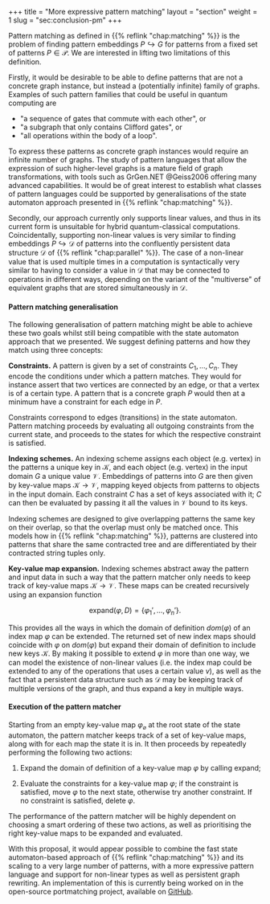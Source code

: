 +++
title = "More expressive pattern matching"
layout = "section"
weight = 1
slug = "sec:conclusion-pm"
+++

Pattern matching as defined in {{% reflink "chap:matching" %}} is the problem of
finding pattern embeddings $P \hookrightarrow G$ for patterns from a fixed set
of patterns $P \in \mathcal{P}$. We are interested in lifting two limitations of
this definition.

Firstly, it would be desirable to be able to define patterns that are not a
concrete graph instance, but instead a (potentially infinite) family of graphs.
Examples of such pattern families that could be useful in quantum computing are

- "a sequence of gates that commute with each other", or
- "a subgraph that only contains Clifford gates", or
- "all operations within the body of a loop".

To express these patterns as concrete graph instances would require an infinite
number of graphs. The study of pattern languages that allow the expression of
such higher-level graphs is a mature field of graph transformations, with tools
such as GrGen.NET @Geiss2006 offering many advanced capabilities. It would be of
great interest to establish what classes of pattern languages could be supported
by generalisations of the state automaton approach presented in
{{% reflink "chap:matching" %}}.

Secondly, our approach currently only supports linear values, and thus in its
current form is unsuitable for hybrid quantum-classical computations.
Coincidentally, supporting non-linear values is very similar to finding
embeddings $P \hookrightarrow \mathcal{D}$ of patterns into the confluently
persistent data structure $\mathcal{D}$ of {{% reflink "chap:parallel" %}}. The
case of a non-linear value that is used multiple times in a computation is
syntactically very similar to having to consider a value in $\mathcal{D}$ that
may be connected to operations in different ways, depending on the variant of
the "multiverse" of equivalent graphs that are stored simultaneously in
$\mathcal{D}$.

#### Pattern matching generalisation

The following generalisation of pattern matching might be able to achieve these
two goals whilst still being compatible with the state automaton approach that
we presented. We suggest defining patterns and how they match using three
concepts:

**Constraints.** A pattern is given by a set of constraints $C_1, \ldots, C_n$.
They encode the conditions under which a pattern matches. They would for
instance assert that two vertices are connected by an edge, or that a vertex is
of a certain type. A pattern that is a concrete graph $P$ would then at a
minimum have a constraint for each edge in $P$.

Constraints correspond to edges (transitions) in the state automaton. Pattern
matching proceeds by evaluating all outgoing constraints from the current state,
and proceeds to the states for which the respective constraint is satisfied.

**Indexing schemes.** An indexing scheme assigns each object (e.g. vertex) in
the patterns a unique key in $\mathcal{K}$, and each object (e.g. vertex) in the
input domain $G$ a unique value $\mathcal{V}$. Embeddings of patterns into $G$
are then given by key-value maps $\mathcal{K} \to \mathcal{V}$, mapping keyed
objects from patterns to objects in the input domain. Each constraint $C$ has a
set of keys associated with it; $C$ can then be evaluated by passing it all the
values in $\mathcal{V}$ bound to its keys.

Indexing schemes are designed to give overlapping patterns the same key on their
overlap, so that the overlap must only be matched once. This models how in
{{% reflink "chap:matching" %}}, patterns are clustered into patterns that share
the same contracted tree and are differentiated by their contracted string
tuples only.

**Key-value map expansion.** Indexing schemes abstract away the pattern and
input data in such a way that the pattern matcher only needs to keep track of
key-value maps $\mathcal{K} \to \mathcal{V}$. These maps can be created
recursively using an expansion function

$$\textrm{expand}(\varphi, D) = \{ \varphi_1', \ldots, \varphi_n' \}.$$

This provides all the ways in which the domain of definition $dom(\varphi)$ of
an index map $\varphi$ can be extended. The returned set of new index maps
should coincide with $\varphi$ on $dom(\varphi)$ but expand their domain of
definition to include new keys $\mathcal{K}$. By making it possible to extend
$\varphi$ in more than one way, we can model the existence of non-linear values
(i.e. the index map could be extended to any of the operations that uses a
certain value $v$), as well as the fact that a persistent data structure such as
$\mathcal{D}$ may be keeping track of multiple versions of the graph, and thus
expand a key in multiple ways.

#### Execution of the pattern matcher

Starting from an empty key-value map $\varphi_\varnothing$ at the root state of
the state automaton, the pattern matcher keeps track of a set of key-value maps,
along with for each map the state it is in. It then proceeds by repeatedly
performing the following two actions:

1. Expand the domain of definition of a key-value map $\varphi$ by calling
   $\textrm{expand}$;

2. Evaluate the constraints for a key-value map $\varphi$; if the constraint is
   satisfied, move $\varphi$ to the next state, otherwise try another
   constraint. If no constraint is satisfied, delete $\varphi$.

The performance of the pattern matcher will be highly dependent on choosing a
smart ordering of these two actions, as well as prioritising the right key-value
maps to be expanded and evaluated.

With this proposal, it would appear possible to combine the fast state
automaton-based approach of {{% reflink "chap:matching" %}} and its scaling to a
very large number of patterns, with a more expressive pattern language and
support for non-linear types as well as persistent graph rewriting. An
implementation of this is currently being worked on in the open-source
portmatching project, available on
[GitHub](https://github.com/lmondada/portmatching).
